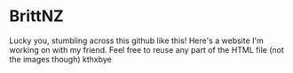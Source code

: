 # BrittNZ
Lucky you, stumbling across this github like this!
Here's a website I'm working on with my friend. 
Feel free to reuse any part of the HTML file (not the images though)
kthxbye
